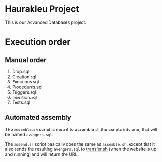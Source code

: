 # Haurakleu Project

This is our Advanced Databases project.

# Execution order

## Manual order 

1. Drop.sql
2. Creation.sql
3. Functions.sql
4. Procedures.sql
5. Triggers.sql
6. Insertion.sql
7. Tests.sql

## Automated assembly

The `assemble.sh` script is meant to assemble all the scripts into one, that will be named `avangers.sql`.

The `assend.sh` script basically does the same as `assemble.sh`, except that it also sends the resulting `avengers.sql` to [transfer.sh](https://transfer.sh/) (when the website is up and running) and will return the URL.

